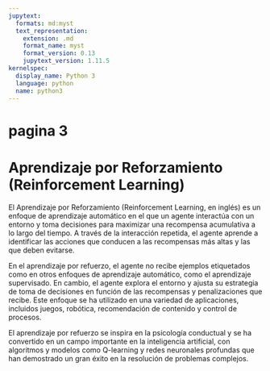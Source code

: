 ```yaml
---
jupytext:
  formats: md:myst
  text_representation:
    extension: .md
    format_name: myst
    format_version: 0.13
    jupytext_version: 1.11.5
kernelspec:
  display_name: Python 3
  language: python
  name: python3
---
```


# pagina 3
# Aprendizaje por Reforzamiento (Reinforcement Learning)

El Aprendizaje por Reforzamiento (Reinforcement Learning, en inglés) es un enfoque de aprendizaje automático en el que un agente interactúa con un entorno y toma decisiones para maximizar una recompensa acumulativa a lo largo del tiempo. A través de la interacción repetida, el agente aprende a identificar las acciones que conducen a las recompensas más altas y las que deben evitarse.

En el aprendizaje por refuerzo, el agente no recibe ejemplos etiquetados como en otros enfoques de aprendizaje automático, como el aprendizaje supervisado. En cambio, el agente explora el entorno y ajusta su estrategia de toma de decisiones en función de las recompensas y penalizaciones que recibe. Este enfoque se ha utilizado en una variedad de aplicaciones, incluidos juegos, robótica, recomendación de contenido y control de procesos.

El aprendizaje por refuerzo se inspira en la psicología conductual y se ha convertido en un campo importante en la inteligencia artificial, con algoritmos y modelos como Q-learning y redes neuronales profundas que han demostrado un gran éxito en la resolución de problemas complejos.